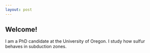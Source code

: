 ```yaml
---
layout: post
---
```


## Welcome!

I am a PhD candidate at the University of Oregon. I study how sulfur behaves in subduction zones. 